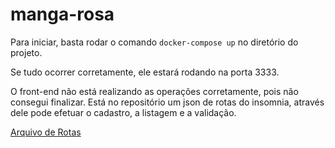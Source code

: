 # manga-rosa

Para iniciar, basta rodar o comando ```docker-compose up``` no diretório do projeto.

Se tudo ocorrer corretamente, ele estará rodando na porta 3333.

O front-end não está realizando as operações corretamente, pois não consegui finalizar.
Está no repositório um json de rotas do insomnia, através dele pode efetuar o cadastro, a listagem e a validação.

[Arquivo de Rotas](mangarosaapi.json)

